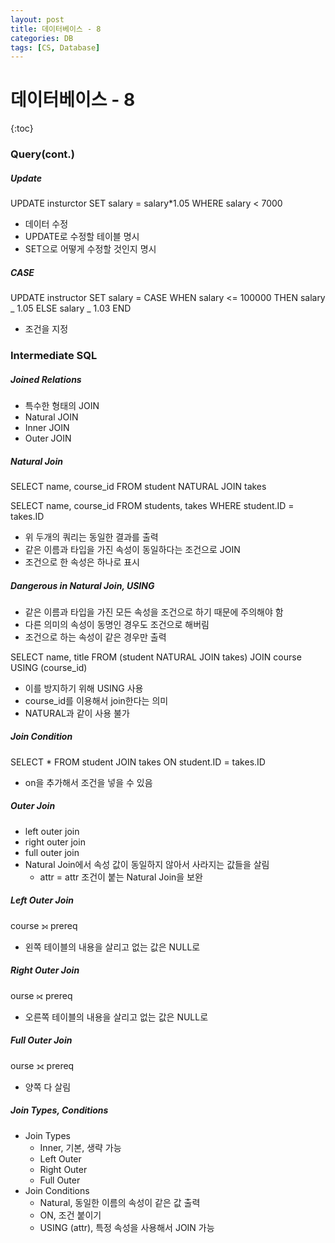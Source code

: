 ```yaml
---
layout: post
title: 데이터베이스 - 8
categories: DB
tags: [CS, Database]
---
```


# 데이터베이스 - 8

{:toc}

### Query(cont.)

##### Update

UPDATE insturctor
SET salary = salary\*1.05
WHERE salary < 7000

- 데이터 수정
- UPDATE로 수정할 테이블 명시
- SET으로 어떻게 수정할 것인지 명시

##### CASE

UPDATE instructor
SET salary = CASE
WHEN salary <= 100000 THEN salary _ 1.05
ELSE salary _ 1.03
END

- 조건을 지정

### Intermediate SQL

##### Joined Relations

- 특수한 형태의 JOIN
- Natural JOIN
- Inner JOIN
- Outer JOIN

##### Natural Join

SELECT name, course_id
FROM student NATURAL JOIN takes

SELECT name, course_id
FROM students, takes
WHERE student.ID = takes.ID

- 위 두개의 쿼리는 동일한 결과를 출력
- 같은 이름과 타입을 가진 속성이 동일하다는 조건으로 JOIN
- 조건으로 한 속성은 하나로 표시

##### Dangerous in Natural Join, USING

- 같은 이름과 타입을 가진 모든 속성을 조건으로 하기 때문에 주의해야 함
- 다른 의미의 속성이 동명인 경우도 조건으로 해버림
- 조건으로 하는 속성이 같은 경우만 출력

SELECT name, title
FROM (student NATURAL JOIN takes) JOIN course USING (course_id)

- 이를 방지하기 위해 USING 사용
- course_id를 이용해서 join한다는 의미
- NATURAL과 같이 사용 불가

##### Join Condition

SELECT \*
FROM student JOIN takes ON student.ID = takes.ID

- on을 추가해서 조건을 넣을 수 있음

##### Outer Join

- left outer join
- right outer join
- full outer join
- Natural Join에서 속성 값이 동일하지 않아서 사라지는 값들을 살림
  - attr = attr 조건이 붙는 Natural Join을 보완

##### Left Outer Join

course ⟕ prereq

- 왼쪽 테이블의 내용을 살리고 없는 값은 NULL로

##### Right Outer Join

ourse ⟖ prereq

- 오른쪽 테이블의 내용을 살리고 없는 값은 NULL로

##### Full Outer Join

ourse ⟗ prereq

- 양쪽 다 살림

##### Join Types, Conditions

- Join Types
  - Inner, 기본, 생략 가능
  - Left Outer
  - Right Outer
  - Full Outer
- Join Conditions
  - Natural, 동일한 이름의 속성이 같은 값 출력
  - ON, 조건 붙이기
  - USING (attr), 특정 속성을 사용해서 JOIN 가능
